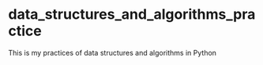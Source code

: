 # data_structures_and_algorithms_practice
 This is my practices of data structures and algorithms in Python
